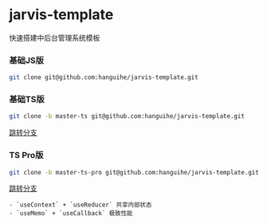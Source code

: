 # jarvis-template

快速搭建中后台管理系统模板

### 基础JS版
```bash
git clone git@github.com:hanguihe/jarvis-template.git
```

### 基础TS版
```bash
git clone -b master-ts git@github.com:hanguihe/jarvis-template.git
```

[跳转分支](https://github.com/hanguihe/jarvis-template/tree/master-ts)

### TS Pro版
```bash
git clone -b master-ts-pro git@github.com:hanguihe/jarvis-template.git
```

[跳转分支](https://github.com/hanguihe/jarvis-template/tree/master-ts-pro)

    - `useContext` + `useReducer` 共享内部状态
    - `useMemo` + `useCallback` 极致性能
